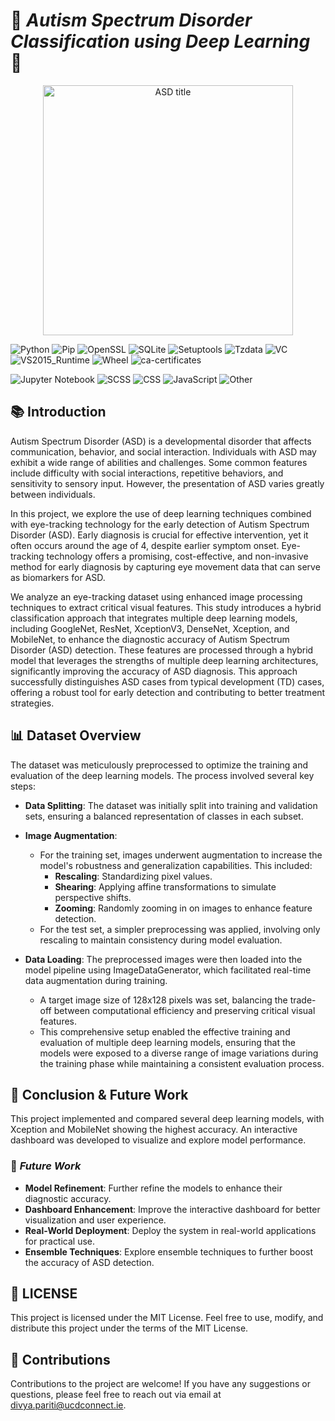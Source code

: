 # 🧠 *Autism Spectrum Disorder Classification using Deep Learning* 🌟
<div align="center">
  <img src="https://github.com/user-attachments/assets/7c8b3d55-c512-41b9-b050-c6f2bf1c1349" alt="ASD title" width="400"/>
</div>

![Python](https://img.shields.io/badge/python-3.9.19-3776AB?logo=python&logoColor=white)
![Pip](https://img.shields.io/badge/pip-24.2-2C8EBB?logo=pypi&logoColor=white)
![OpenSSL](https://img.shields.io/badge/openssl-3.0.14-8A2BE2?logo=openssl&logoColor=white)
![SQLite](https://img.shields.io/badge/sqlite-3.45.3-003B57?logo=sqlite&logoColor=white)
![Setuptools](https://img.shields.io/badge/setuptools-72.1.0-FFD43B?logo=python&logoColor=black)
![Tzdata](https://img.shields.io/badge/tzdata-2024a-4A90E2?logo=timezone&logoColor=white)
![VC](https://img.shields.io/badge/vc-14.40-555555?logo=visualstudio&logoColor=white)
![VS2015_Runtime](https://img.shields.io/badge/vs2015_runtime-14.40.3.x-683D87?logo=visualstudio&logoColor=white)
![Wheel](https://img.shields.io/badge/wheel-0.43.0-007ACC?logo=python&logoColor=white)
![ca-certificates](https://img.shields.io/badge/ca--certificates-2024.7.2-3DDC84?logo=ssl&logoColor=white)

![Jupyter Notebook](https://img.shields.io/badge/Jupyter%20Notebook-71%25-F37626?logo=jupyter&logoColor=white)
![SCSS](https://img.shields.io/badge/SCSS-19%25-C76494?logo=sass&logoColor=white)
![CSS](https://img.shields.io/badge/CSS-5.5%25-563D7C?logo=css3&logoColor=white)
![JavaScript](https://img.shields.io/badge/JavaScript-3.7%25-F7DF1E?logo=javascript&logoColor=black)
![Other](https://img.shields.io/badge/Other-0.8%25-D3D3D3?logo=other&logoColor=black)


## 📚 **Introduction**

Autism Spectrum Disorder (ASD) is a developmental disorder that affects communication, behavior, and social interaction. Individuals with ASD may exhibit a wide range of abilities and challenges. Some common features include difficulty with social interactions, repetitive behaviors, and sensitivity to sensory input. However, the presentation of ASD varies greatly between individuals.

In this project, we explore the use of deep learning techniques combined with eye-tracking technology for the early detection of Autism Spectrum Disorder (ASD). Early diagnosis is crucial for effective intervention, yet it often occurs around the age of 4, despite earlier symptom onset. Eye-tracking technology offers a promising, cost-effective, and non-invasive method for early diagnosis by capturing eye movement data that can serve as biomarkers for ASD. 

We analyze an eye-tracking dataset using enhanced image processing techniques to extract critical visual features. This study introduces a hybrid classification approach that integrates multiple deep learning models, including GoogleNet, ResNet, XceptionV3, DenseNet, Xception, and MobileNet, to enhance the diagnostic accuracy of Autism Spectrum Disorder (ASD) detection. These features are processed through a hybrid model that leverages the strengths of multiple deep learning architectures, significantly improving the accuracy of ASD diagnosis. This approach successfully distinguishes ASD cases from typical development (TD) cases, offering a robust tool for early detection and contributing to better treatment strategies.

## 📊 **Dataset Overview**
The dataset was meticulously preprocessed to optimize the training and evaluation of the deep learning models. The process involved several key steps:

  - **Data Splitting**: The dataset was initially split into training and validation sets, ensuring a balanced representation of classes in each subset.

  - **Image Augmentation**:
    - For the training set, images underwent augmentation to increase the model's robustness and generalization capabilities. This included:
      - **Rescaling**: Standardizing pixel values.
      - **Shearing**: Applying affine transformations to simulate perspective shifts.
      - **Zooming**: Randomly zooming in on images to enhance feature detection.
    - For the test set, a simpler preprocessing was applied, involving only rescaling to maintain consistency during model evaluation.
    
  - **Data Loading**: The preprocessed images were then loaded into the model pipeline using ImageDataGenerator, which facilitated real-time data augmentation during training.
    - A target image size of 128x128 pixels was set, balancing the trade-off between computational efficiency and preserving critical visual features.
    - This comprehensive setup enabled the effective training and evaluation of multiple deep learning models, ensuring that the models were exposed to a diverse range of image variations during the training phase while maintaining a consistent evaluation process.

## 🎯 **Conclusion & Future Work**

This project implemented and compared several deep learning models, with Xception and MobileNet showing the highest accuracy. An interactive dashboard was developed to visualize and explore model performance. 

### 🔮 *Future Work*
- **Model Refinement**: Further refine the models to enhance their diagnostic accuracy.
- **Dashboard Enhancement**: Improve the interactive dashboard for better visualization and user experience.
- **Real-World Deployment**: Deploy the system in real-world applications for practical use.
- **Ensemble Techniques**: Explore ensemble techniques to further boost the accuracy of ASD detection.

## 📜 **LICENSE**

This project is licensed under the MIT License. Feel free to use, modify, and distribute this project under the terms of the MIT License.

## 🤝 **Contributions**

Contributions to the project are welcome! If you have any suggestions or questions, please feel free to reach out via email at [divya.pariti@ucdconnect.ie](mailto:divya.pariti@ucdconnect.ie).



